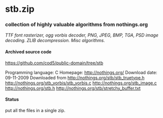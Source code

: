 # stb.zip #

### collection of highly valuable algorithms from nothings.org ###

*TTF font rasterizer, ogg vorbis decoder, PNG, JPEG, BMP, TGA, PSD
image decoding. ZLIB decompression. Misc algorithms.*

#### Archived source code ####
https://github.com/cod5/public-domain/tree/stb

Programming language: C
Homepage: http://nothings.org/
Download date: 09-11-2009
Downloaded from http://nothings.org/stb/stb_truetype.h
http://nothings.org/stb_vorbis/stb_vorbis.c
http://nothings.org/stb_image.c
http://nothings.org/stb.h
http://nothings.org/stb/stretchy_buffer.txt

#### Status ####
put all the files in a single zip.

